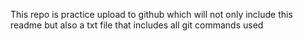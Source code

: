 This repo is practice upload to github which will not only include this readme but also a txt file that includes all git commands used
